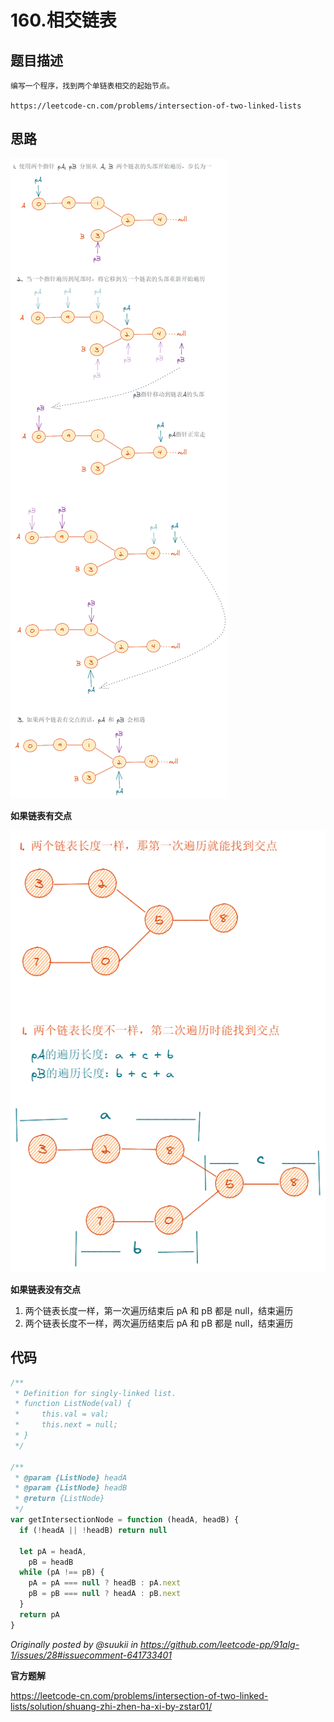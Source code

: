 # 160.相交链表

## 题目描述

```
编写一个程序，找到两个单链表相交的起始节点。

https://leetcode-cn.com/problems/intersection-of-two-linked-lists
```

## 思路

![intersection_of_linked_lists](../assets/intersection_of_linked_lists.png)

**如果链表有交点**

![intersection_of_linked_lists_1](../assets/intersection_of_linked_lists_1.png)

**如果链表没有交点**

1. 两个链表长度一样，第一次遍历结束后 pA 和 pB 都是 null，结束遍历
2. 两个链表长度不一样，两次遍历结束后 pA 和 pB 都是 null，结束遍历

## 代码

```js
/**
 * Definition for singly-linked list.
 * function ListNode(val) {
 *     this.val = val;
 *     this.next = null;
 * }
 */

/**
 * @param {ListNode} headA
 * @param {ListNode} headB
 * @return {ListNode}
 */
var getIntersectionNode = function (headA, headB) {
  if (!headA || !headB) return null

  let pA = headA,
    pB = headB
  while (pA !== pB) {
    pA = pA === null ? headB : pA.next
    pB = pB === null ? headA : pB.next
  }
  return pA
}
```

_Originally posted by @suukii in https://github.com/leetcode-pp/91alg-1/issues/28#issuecomment-641733401_

**官方题解**

https://leetcode-cn.com/problems/intersection-of-two-linked-lists/solution/shuang-zhi-zhen-ha-xi-by-zstar01/
